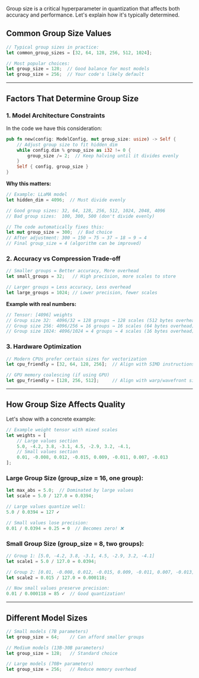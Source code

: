 Group size is a critical hyperparameter in quantization that affects both accuracy and performance. Let's explain how it's typically determined.

## **Common Group Size Values**

```rust
// Typical group sizes in practice:
let common_group_sizes = [32, 64, 128, 256, 512, 1024];

// Most popular choices:
let group_size = 128;  // Good balance for most models
let group_size = 256;  // Your code's likely default
```

---

## **Factors That Determine Group Size**

### **1. Model Architecture Constraints**

In the code we have this consideration:

```rust
pub fn new(config: ModelConfig, mut group_size: usize) -> Self {
    // Adjust group size to fit hidden_dim
    while config.dim % group_size as i32 != 0 {
        group_size /= 2;  // Keep halving until it divides evenly
    }
    Self { config, group_size }
}
```

**Why this matters:**
```rust
// Example: LLaMA model
let hidden_dim = 4096;  // Must divide evenly

// Good group sizes: 32, 64, 128, 256, 512, 1024, 2048, 4096
// Bad group sizes:  100, 300, 500 (don't divide evenly)

// The code automatically fixes this:
let mut group_size = 300;  // Bad choice
// After adjustment: 300 → 150 → 75 → 37 → 18 → 9 → 4
// Final group_size = 4 (algorithm can be improved)
```

### **2. Accuracy vs Compression Trade-off**

```rust
// Smaller groups = Better accuracy, More overhead
let small_groups = 32;   // High precision, more scales to store

// Larger groups = Less accuracy, Less overhead
let large_groups = 1024; // Lower precision, fewer scales
```

**Example with real numbers:**

```rust
// Tensor: [4096] weights
// Group size 32:  4096/32 = 128 groups → 128 scales (512 bytes overhead)
// Group size 256: 4096/256 = 16 groups → 16 scales (64 bytes overhead)
// Group size 1024: 4096/1024 = 4 groups → 4 scales (16 bytes overhead)
```

### **3. Hardware Optimization**

```rust
// Modern CPUs prefer certain sizes for vectorization
let cpu_friendly = [32, 64, 128, 256];  // Align with SIMD instructions

// GPU memory coalescing (if using GPU)
let gpu_friendly = [128, 256, 512];     // Align with warp/wavefront sizes
```

---

## **How Group Size Affects Quality**

Let's show with a concrete example:

```rust
// Example weight tensor with mixed scales
let weights = [
    // Large values section
    5.0, -4.2, 3.8, -3.1, 4.5, -2.9, 3.2, -4.1,
    // Small values section
    0.01, -0.008, 0.012, -0.015, 0.009, -0.011, 0.007, -0.013
];
```

### **Large Group Size (group_size = 16, one group):**
```rust
let max_abs = 5.0;  // Dominated by large values
let scale = 5.0 / 127.0 = 0.0394;

// Large values quantize well:
5.0 / 0.0394 = 127 ✓

// Small values lose precision:
0.01 / 0.0394 = 0.25 → 0  // Becomes zero! ❌
```

### **Small Group Size (group_size = 8, two groups):**
```rust
// Group 1: [5.0, -4.2, 3.8, -3.1, 4.5, -2.9, 3.2, -4.1]
let scale1 = 5.0 / 127.0 = 0.0394;

// Group 2: [0.01, -0.008, 0.012, -0.015, 0.009, -0.011, 0.007, -0.013]
let scale2 = 0.015 / 127.0 = 0.000118;

// Now small values preserve precision:
0.01 / 0.000118 = 85 ✓  // Good quantization!
```

---

## **Different Model Sizes**
```rust
// Small models (7B parameters)
let group_size = 64;    // Can afford smaller groups

// Medium models (13B-30B parameters)
let group_size = 128;   // Standard choice

// Large models (70B+ parameters)
let group_size = 256;   // Reduce memory overhead
```

